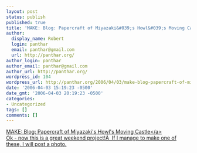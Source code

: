 ```yaml
---
layout: post
status: publish
published: true
title: 'MAKE: Blog: Papercraft of Miyazaki&#039;s Howl&#039;s Moving Castle'
author:
  display_name: Robert
  login: panthar
  email: panthar@gmail.com
  url: http://panthar.org/
author_login: panthar
author_email: panthar@gmail.com
author_url: http://panthar.org/
wordpress_id: 104
wordpress_url: http://panthar.org/2006/04/03/make-blog-papercraft-of-miyazakis-howls-moving-castle/
date: '2006-04-03 15:19:23 -0500'
date_gmt: '2006-04-03 20:19:23 -0500'
categories:
- Uncategorized
tags: []
comments: []
---
```

<p><a href="http:&#47;&#47;www.makezine.com&#47;blog&#47;archive&#47;2006&#47;03&#47;papercraft_of_miyazakis_howls.html#comments">MAKE: Blog: Papercraft of Miyazaki's Howl's Moving Castle<&#47;a><br />
Ok - now this is a great weekend project!&Acirc;&nbsp; If I manage to make one of these, I will post a photo.</p>
